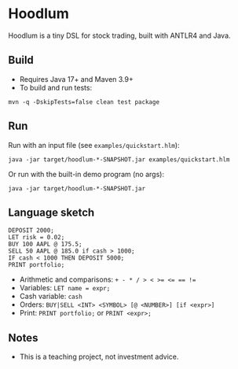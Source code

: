# Hoodlum

Hoodlum is a tiny DSL for stock trading, built with ANTLR4 and Java.

## Build

- Requires Java 17+ and Maven 3.9+
- To build and run tests:

```
mvn -q -DskipTests=false clean test package
```

## Run

Run with an input file (see `examples/quickstart.hlm`):

```
java -jar target/hoodlum-*-SNAPSHOT.jar examples/quickstart.hlm
```

Or run with the built-in demo program (no args):

```
java -jar target/hoodlum-*-SNAPSHOT.jar
```

## Language sketch

```
DEPOSIT 2000;
LET risk = 0.02;
BUY 100 AAPL @ 175.5;
SELL 50 AAPL @ 185.0 if cash > 1000;
IF cash < 1000 THEN DEPOSIT 5000;
PRINT portfolio;
```

- Arithmetic and comparisons: `+ - * / > < >= <= == !=`
- Variables: `LET name = expr;`
- Cash variable: `cash`
- Orders: `BUY|SELL <INT> <SYMBOL> [@ <NUMBER>] [if <expr>]`
- Print: `PRINT portfolio;` or `PRINT <expr>;`

## Notes

- This is a teaching project, not investment advice.

